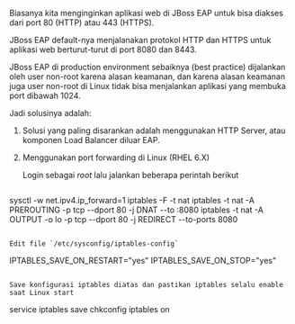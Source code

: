 Biasanya kita menginginkan aplikasi web di JBoss EAP untuk bisa diakses dari port 80 (HTTP) atau 443 (HTTPS).

JBoss EAP default-nya menjalanakan protokol HTTP dan HTTPS untuk aplikasi web berturut-turut di port 8080 dan 8443.

JBoss EAP di production environment sebaiknya (best practice) dijalankan oleh user non-root karena alasan keamanan, dan karena alasan keamanan juga user non-root di Linux tidak bisa menjalankan aplikasi yang membuka port dibawah 1024.

Jadi solusinya adalah:

1. Solusi yang paling disarankan adalah menggunakan HTTP Server, atau komponen Load Balancer diluar EAP.
2. Menggunakan port forwarding di Linux (RHEL 6.X)
   
   Login sebagai *root* lalu jalankan beberapa perintah berikut
   
   ```
  sysctl -w net.ipv4.ip_forward=1
  iptables -F -t nat
  iptables -t nat -A PREROUTING -p tcp --dport 80 -j DNAT --to :8080
  iptables -t nat -A OUTPUT -o lo -p tcp --dport 80 -j REDIRECT --to-ports 8080
   ```
   
   Edit file `/etc/sysconfig/iptables-config`
   
   ```
   IPTABLES_SAVE_ON_RESTART="yes"
   IPTABLES_SAVE_ON_STOP="yes"
   ``` 
   
   Save konfigurasi iptables diatas dan pastikan iptables selalu enable saat Linux start
   
   ```
   service iptables save
   chkconfig iptables on
   ```
   
   

